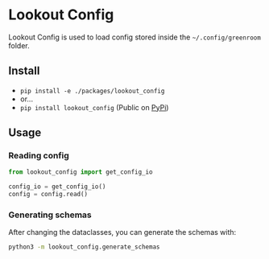 # Lookout Config

Lookout Config is used to load config stored inside the `~/.config/greenroom` folder.

## Install

* `pip install -e ./packages/lookout_config`
* or...
* `pip install lookout_config` (Public on [PyPi](https://pypi.org/project/lookout-config/))

## Usage

### Reading config

```python
from lookout_config import get_config_io

config_io = get_config_io()
config = config.read()
```

### Generating schemas

After changing the dataclasses, you can generate the schemas with:

```bash
python3 -m lookout_config.generate_schemas
```
